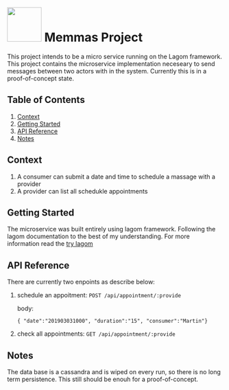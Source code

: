 
# <img src="src/docs/asciidoc/images/icon.png" width="80" height="80"> Memmas Project

This project intends to be a micro service running on the Lagom framework. This project contains the microservice implementation neceseary to send messages between two actors with in the system. Currently this is in a proof-of-concept state.

## Table of Contents
1. [Context](#context)
2. [Getting Started](#getting-started)
3. [API Reference](#api-reference)
4. [Notes](#notes)


## Context
1. A consumer can submit a date and time to schedule a massage with a provider
2. A provider can list all schedukle appointments

## Getting Started

The microservice was built entirely using lagom framework. Following the lagom documentation to the best of my understanding. For more information read the [try lagom](https://www.lagomframework.com/get-started-scala.html)

## API Reference
There are currently two enpoints as describe below:

1. schedule an appoitment: 
	```POST /api/appointment/:provide```
	
	body: 
	
      ```{ "date":"201903031000", "duration":"15", "consumer":"Martin"}```
2. check all appointments:
	```GET /api/appointment/:provide```

## Notes

The data base is a cassandra and is wiped on every run, so there is no long term persistence. This still should be enouh for a proof-of-concept.